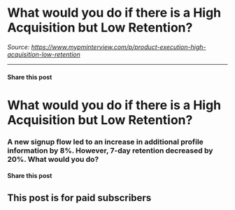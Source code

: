 # What would you do if there is a High Acquisition but Low Retention?

*Source: https://www.mypminterview.com/p/product-execution-high-acquisition-low-retention*

---

#### Share this post

# What would you do if there is a High Acquisition but Low Retention?

### A new signup flow led to an increase in additional profile information by 8%. However, 7-day retention decreased by 20%. What would you do?

#### Share this post

## This post is for paid subscribers

